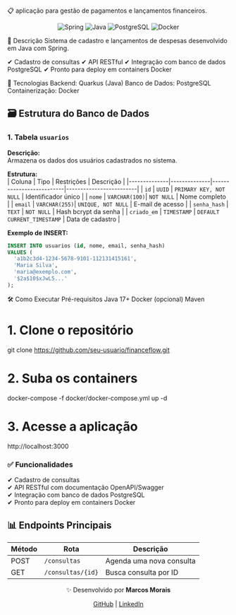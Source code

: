 📋 aplicação para gestão de pagamentos e lançamentos financeiros.

<div align="center"> 
  <img src="https://img.shields.io/badge/Spring-000000?style=for-the-badge&logo=Spring" alt="Spring" /> 
  <img src="https://img.shields.io/badge/Java-ED8B00?style=for-the-badge&logo=openjdk&logoColor=white" alt="Java" /> 
  <img src="https://img.shields.io/badge/PostgreSQL-316192?style=for-the-badge&logo=postgresql&logoColor=white" alt="PostgreSQL" /> 
  <img src="https://img.shields.io/badge/Docker-2496ED?style=for-the-badge&logo=docker&logoColor=white" alt="Docker" /> 
</div>
  
📌 Descrição
Sistema de cadastro e lançamentos de despesas desenvolvido em Java com Spring. 

✔ Cadastro de consultas
✔ API RESTful 
✔ Integração com banco de dados PostgreSQL
✔ Pronto para deploy em containers Docker

🚀 Tecnologias
Backend: Quarkus (Java)
Banco de Dados: PostgreSQL
Containerização: Docker

## 🗃️ Estrutura do Banco de Dados

### 1. Tabela `usuarios`  
**Descrição:**  
Armazena os dados dos usuários cadastrados no sistema.  

**Estrutura:**  
| Coluna       | Tipo         | Restrições               | Descrição               |
|--------------|--------------|--------------------------|-------------------------|
| `id`         | `UUID`       | `PRIMARY KEY, NOT NULL`  | Identificador único     |
| `nome`       | `VARCHAR(100)`| `NOT NULL`              | Nome completo           |
| `email`      | `VARCHAR(255)`| `UNIQUE, NOT NULL`      | E-mail de acesso        |
| `senha_hash` | `TEXT`       | `NOT NULL`              | Hash bcrypt da senha    |
| `criado_em`  | `TIMESTAMP`  | `DEFAULT CURRENT_TIMESTAMP` | Data de cadastro     |

**Exemplo de INSERT:**  
```sql
INSERT INTO usuarios (id, nome, email, senha_hash) 
VALUES (
  'a1b2c3d4-1234-5678-9101-112131415161', 
  'Maria Silva', 
  'maria@exemplo.com', 
  '$2a$10$xJwL5...'
);
```


🛠️ Como Executar
Pré-requisitos
Java 17+
Docker (opcional)
Maven

# 1. Clone o repositório
git clone https://github.com/seu-usuario/financeflow.git

# 2. Suba os containers
docker-compose -f docker/docker-compose.yml up -d

# 3. Acesse a aplicação
http://localhost:3000

### **✅ Funcionalidades**<br>
✔ Cadastro de consultas<br>
✔ API RESTful com documentação OpenAPI/Swagger<br>
✔ Integração com banco de dados PostgreSQL<br>
✔ Pronto para deploy em containers Docker



## **📊 Endpoints Principais**

| Método | Rota               | Descrição                     |
|--------|--------------------|-------------------------------|
| POST   | `/consultas`       | Agenda uma nova consulta      |
| GET    | `/consultas/{id}`  | Busca consulta por ID         |

<div align="center"> <p>✨ Desenvolvido por <strong>Marcos Morais</strong></p> <a href="https://github.com/MarcosCesarMorais">GitHub</a> | <a href="https://www.linkedin.com/in/marcoscmorais/">LinkedIn</a> </div>
